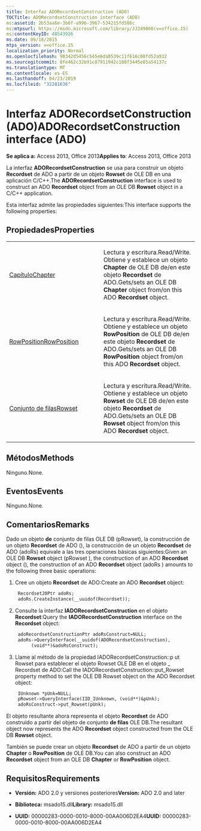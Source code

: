 ```yaml
---
title: Interfaz ADORecordsetConstruction (ADO)
TOCTitle: ADORecordsetConstruction interface (ADO)
ms:assetid: 2b53aa6e-3b6f-a996-3967-534215fd586c
ms:mtpsurl: https://msdn.microsoft.com/library/JJ249060(v=office.15)
ms:contentKeyID: 48543926
ms.date: 09/18/2015
mtps_version: v=office.15
localization_priority: Normal
ms.openlocfilehash: 98342d5456c545e6da8539c11f616c08fd52a932
ms.sourcegitcommit: 8fe462c32b91c87911942c188f3445e85a54137c
ms.translationtype: MT
ms.contentlocale: es-ES
ms.lasthandoff: 04/23/2019
ms.locfileid: "32281636"
---
```

# <a name="adorecordsetconstruction-interface-ado"></a><span data-ttu-id="7e5d1-102">Interfaz ADORecordsetConstruction (ADO)</span><span class="sxs-lookup"><span data-stu-id="7e5d1-102">ADORecordsetConstruction interface (ADO)</span></span>


<span data-ttu-id="7e5d1-103">**Se aplica a:** Access 2013, Office 2013</span><span class="sxs-lookup"><span data-stu-id="7e5d1-103">**Applies to**: Access 2013, Office 2013</span></span>

<span data-ttu-id="7e5d1-104">La interfaz **ADORecordsetConstruction** se usa para construir un objeto **Recordset** de ADO a partir de un objeto **Rowset** de OLE DB en una aplicación C/C++.</span><span class="sxs-lookup"><span data-stu-id="7e5d1-104">The **ADORecordsetConstruction** interface is used to construct an ADO **Recordset** object from an OLE DB **Rowset** object in a C/C++ application.</span></span>

<span data-ttu-id="7e5d1-105">Esta interfaz admite las propiedades siguientes:</span><span class="sxs-lookup"><span data-stu-id="7e5d1-105">This interface supports the following properties:</span></span>

## <a name="properties"></a><span data-ttu-id="7e5d1-106">Propiedades</span><span class="sxs-lookup"><span data-stu-id="7e5d1-106">Properties</span></span>

<table>
<colgroup>
<col style="width: 50%" />
<col style="width: 50%" />
</colgroup>
<tbody>
<tr class="odd">
<td><p><span data-ttu-id="7e5d1-107"><a href="chapter-property-ado.md">Capítulo</a></span><span class="sxs-lookup"><span data-stu-id="7e5d1-107"><a href="chapter-property-ado.md">Chapter</a></span></span></p></td>
<td><p><span data-ttu-id="7e5d1-108">Lectura y escritura.</span><span class="sxs-lookup"><span data-stu-id="7e5d1-108">Read/Write.</span></span><br />
<span data-ttu-id="7e5d1-109"> Obtiene y establece un objeto <strong>Chapter</strong> de OLE DB de/en este objeto <strong>Recordset</strong> de ADO.</span><span class="sxs-lookup"><span data-stu-id="7e5d1-109">Gets/sets an OLE DB <strong>Chapter</strong> object from/on this ADO <strong>Recordset</strong> object.</span></span></p></td>
</tr>
<tr class="even">
<td><p><span data-ttu-id="7e5d1-110"><a href="rowposition-property-ado.md">RowPosition</a></span><span class="sxs-lookup"><span data-stu-id="7e5d1-110"><a href="rowposition-property-ado.md">RowPosition</a></span></span></p></td>
<td><p><span data-ttu-id="7e5d1-111">Lectura y escritura.</span><span class="sxs-lookup"><span data-stu-id="7e5d1-111">Read/Write.</span></span><br />
<span data-ttu-id="7e5d1-112"> Obtiene y establece un objeto <strong>RowPosition</strong> de OLE DB de/en este objeto <strong>Recordset</strong> de ADO.</span><span class="sxs-lookup"><span data-stu-id="7e5d1-112">Gets/sets an OLE DB <strong>RowPosition</strong> object from/on this ADO <strong>Recordset</strong> object.</span></span></p></td>
</tr>
<tr class="odd">
<td><p><span data-ttu-id="7e5d1-113"><a href="rowset-property-ado.md">Conjunto de filas</a></span><span class="sxs-lookup"><span data-stu-id="7e5d1-113"><a href="rowset-property-ado.md">Rowset</a></span></span></p></td>
<td><p><span data-ttu-id="7e5d1-114">Lectura y escritura.</span><span class="sxs-lookup"><span data-stu-id="7e5d1-114">Read/Write.</span></span><br />
<span data-ttu-id="7e5d1-115"> Obtiene y establece un objeto <strong>Rowset</strong> de OLE DB de/en este objeto <strong>Recordset</strong> de ADO.</span><span class="sxs-lookup"><span data-stu-id="7e5d1-115">Gets/sets an OLE DB <strong>Rowset</strong> object from/on this ADO <strong>Recordset</strong> object.</span></span></p></td>
</tr>
</tbody>
</table>


## <a name="methods"></a><span data-ttu-id="7e5d1-116">Métodos</span><span class="sxs-lookup"><span data-stu-id="7e5d1-116">Methods</span></span>

<span data-ttu-id="7e5d1-117">Ninguno.</span><span class="sxs-lookup"><span data-stu-id="7e5d1-117">None.</span></span>

## <a name="events"></a><span data-ttu-id="7e5d1-118">Eventos</span><span class="sxs-lookup"><span data-stu-id="7e5d1-118">Events</span></span>

<span data-ttu-id="7e5d1-119">Ninguno.</span><span class="sxs-lookup"><span data-stu-id="7e5d1-119">None.</span></span>

## <a name="remarks"></a><span data-ttu-id="7e5d1-120">Comentarios</span><span class="sxs-lookup"><span data-stu-id="7e5d1-120">Remarks</span></span>

<span data-ttu-id="7e5d1-121">Dado un objeto **de** conjunto de filas OLE DB (pRowset), la construcción de un objeto **Recordset** de ADO (), la construcción de un objeto **Recordset** de ADO (adoRs) equivale a las tres operaciones básicas siguientes:</span><span class="sxs-lookup"><span data-stu-id="7e5d1-121">Given an OLE DB **Rowset** object (pRowset ), the construction of an ADO **Recordset** object (), the construction of an ADO **Recordset** object (adoRs ) amounts to the following three basic operations:</span></span>

1. <span data-ttu-id="7e5d1-122">Cree un objeto **Recordset** de ADO:</span><span class="sxs-lookup"><span data-stu-id="7e5d1-122">Create an ADO **Recordset** object:</span></span>
    
   ```vb
    Recordset20Ptr adoRs;
    adoRs.CreateInstance(__uuidof(Recordset));
   ```
2. <span data-ttu-id="7e5d1-123">Consulte la interfaz **IADORecordsetConstruction** en el objeto **Recordset**:</span><span class="sxs-lookup"><span data-stu-id="7e5d1-123">Query the **IADORecordsetConstruction** interface on the **Recordset** object:</span></span>

   ```vb    
    adoRecordsetConstructionPtr adoRsConstruct=NULL;
    adoRs->QueryInterface(__uuidof(ADORecordsetConstruction),
         (void**)&adoRsConstruct);
   ```

3. <span data-ttu-id="7e5d1-124">Llame al método de la propiedad IADORecordsetConstruction::p ut Rowset para establecer el objeto Rowset OLE DB en el objeto \_ Recordset de ADO:</span><span class="sxs-lookup"><span data-stu-id="7e5d1-124">Call the IADORecordsetConstruction::put\_Rowset property method to set the OLE DB Rowset object on the ADO Recordset object:</span></span>

   ```vb     
    IUnknown *pUnk=NULL;
    pRowset->QueryInterface(IID_IUnknown, (void**)&pUnk);
    adoRsConstruct->put_Rowset(pUnk);
   ```
<span data-ttu-id="7e5d1-125">El objeto resultante ahora representa el objeto **Recordset** de ADO construido a partir del objeto de conjunto **de filas** OLE DB.</span><span class="sxs-lookup"><span data-stu-id="7e5d1-125">The resultant object now represents the ADO **Recordset** object constructed from the OLE DB **Rowset** object.</span></span>

<span data-ttu-id="7e5d1-126">También se puede crear un objeto **Recordset** de ADO a partir de un objeto **Chapter** o **RowPosition** de OLE DB.</span><span class="sxs-lookup"><span data-stu-id="7e5d1-126">You can also construct an ADO **Recordset** object from an OLE DB **Chapter** or **RowPosition** object.</span></span>

## <a name="requirements"></a><span data-ttu-id="7e5d1-127">Requisitos</span><span class="sxs-lookup"><span data-stu-id="7e5d1-127">Requirements</span></span>

- <span data-ttu-id="7e5d1-128">**Versión:** ADO 2.0 y versiones posteriores</span><span class="sxs-lookup"><span data-stu-id="7e5d1-128">**Version:** ADO 2.0 and later</span></span>

- <span data-ttu-id="7e5d1-129">**Biblioteca:** msado15.dll</span><span class="sxs-lookup"><span data-stu-id="7e5d1-129">**Library:** msado15.dll</span></span>

- <span data-ttu-id="7e5d1-130">**UUID:** 00000283-0000-0010-8000-00AA006D2EA4</span><span class="sxs-lookup"><span data-stu-id="7e5d1-130">**UUID:** 00000283-0000-0010-8000-00AA006D2EA4</span></span>

